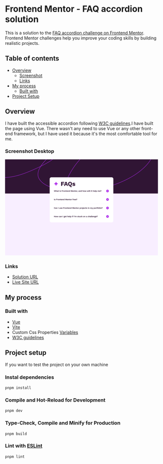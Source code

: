 # Frontend Mentor - FAQ accordion solution

This is a solution to the [FAQ accordion challenge on Frontend Mentor](https://www.frontendmentor.io/challenges/faq-accordion-wyfFdeBwBz). Frontend Mentor challenges help you improve your coding skills by building realistic projects.

## Table of contents

- [Overview](#overview)
  - [Screenshot](#screenshot)
  - [Links](#links)
- [My process](#my-process)
  - [Built with](#built-with)
- [Project Setup](#project-setup)

## Overview

I have built the accessible accordion following [W3C guidelines](https://www.w3.org/WAI/ARIA/apg/patterns/accordion/examples/accordion/).I have built the page using Vue. There wasn't any need to use Vue or any other front-end framework, but I have used it because it's the most comfortable tool for me.

### Screenshot Desktop

![](./screenshots/screenshot.png)

### Links

- [Solution URL](https://github.com/rmnkk/faq-accordion)
- [Live Site URL](https://rmnkk.github.io/faq-accordion/)

## My process

### Built with

- [Vue](https://vuejs.org/)
- [Vite](https://vitejs.dev/)
- Custom Css Properties [Variables](https://developer.mozilla.org/en-US/docs/Web/CSS/Using_CSS_custom_properties)
- [W3C guidelines](https://www.w3.org/WAI/ARIA/apg/patterns/accordion/examples/accordion/)

## Project setup

If you want to test the project on your own machine

### Instal dependencies

```
pnpm install
```

### Compile and Hot-Reload for Development

```
pnpm dev
```

### Type-Check, Compile and Minify for Production

```
pnpm build
```

### Lint with [ESLint](https://eslint.org/)

```
pnpm lint
```

